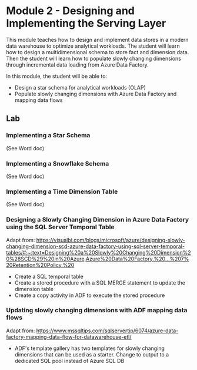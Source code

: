 # Module 2 - Designing and Implementing the Serving Layer

This module teaches how to design and implement data stores in a modern data warehouse to optimize analytical workloads. The student will learn how to design a multidimensional schema to store fact and dimension data. Then the student will learn how to populate slowly changing dimensions through incremental data loading from Azure Data Factory.

In this module, the student will be able to:

- Design a star schema for analytical workloads (OLAP)
- Populate slowly changing dimensions with Azure Data Factory and mapping data flows

## Lab

### Implementing a Star Schema

(See Word doc)

### Implementing a Snowflake Schema

(See Word doc)

### Implementing a Time Dimension Table

(See Word doc)

### Designing a Slowly Changing Dimension in Azure Data Factory using the SQL Server Temporal Table

Adapt from: <https://visualbi.com/blogs/microsoft/azure/designing-slowly-changing-dimension-scd-azure-data-factory-using-sql-server-temporal-tables/#:~:text=Designing%20a%20Slowly%20Changing%20Dimension%20%28SCD%29%20in%20Azure,Azure%20Data%20Factory.%20...%207%20Retention%20Policy.%20>

- Create a SQL temporal table
- Create a stored procedure with a SQL MERGE statement to update the dimension table
- Create a copy activity in ADF to execute the stored procedure

### Updating slowly changing dimensions with ADF mapping data flows

Adapt from: <https://www.mssqltips.com/sqlservertip/6074/azure-data-factory-mapping-data-flow-for-datawarehouse-etl/>

- ADF's template gallery has two templates for slowly changing dimensions that can be used as a starter. Change to output to a dedicated SQL pool instead of Azure SQL DB

